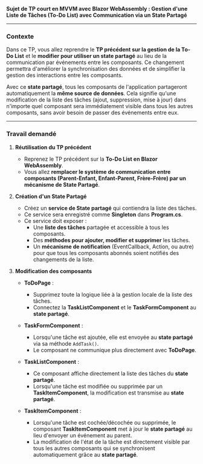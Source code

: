 **Sujet de TP court en MVVM avec Blazor WebAssembly : Gestion d'une Liste de Tâches (To-Do List) avec Communication via un State Partagé**

---

### **Contexte**
Dans ce TP, vous allez reprendre le **TP précédent sur la gestion de la To-Do List** et le **modifier pour utiliser un state partagé** au lieu de la communication par événements entre les composants. Ce changement permettra d'améliorer la synchronisation des données et de simplifier la gestion des interactions entre les composants.

Avec ce **state partagé**, tous les composants de l'application partageront automatiquement la **même source de données**. Cela signifie qu'une modification de la liste des tâches (ajout, suppression, mise à jour) dans n'importe quel composant sera immédiatement visible dans tous les autres composants, sans avoir besoin de passer des événements entre eux.

---

### **Travail demandé**

1. **Réutilisation du TP précédent**
   - Reprenez le TP précédent sur la **To-Do List en Blazor WebAssembly**.
   - Vous allez **remplacer le système de communication entre composants (Parent-Enfant, Enfant-Parent, Frère-Frère) par un mécanisme de State Partagé**.

2. **Création d'un State Partagé**
   - Créez un **service de State partagé** qui contiendra la liste des tâches.
   - Ce service sera enregistré comme **Singleton** dans **Program.cs**.
   - Ce service doit exposer :
     - Une **liste des tâches** partagée et accessible à tous les composants.
     - Des **méthodes pour ajouter, modifier et supprimer** les tâches.
     - Un **mécanisme de notification** (EventCallback, Action, ou autre) pour que tous les composants abonnés soient notifiés des changements de la liste.

3. **Modification des composants**
   - **ToDoPage** :
     - Supprimez toute la logique liée à la gestion locale de la liste des tâches.
     - Connectez la **TaskListComponent** et le **TaskFormComponent** au **state partagé**.
   
   - **TaskFormComponent** :
     - Lorsqu'une tâche est ajoutée, elle est envoyée au **state partagé** via sa méthode `AddTask()`.
     - Le composant ne communique plus directement avec **ToDoPage**.

   - **TaskListComponent** :
     - Ce composant affiche directement la liste des tâches du **state partagé**.
     - Lorsqu'une tâche est modifiée ou supprimée par un **TaskItemComponent**, la modification est transmise au **state partagé**.

   - **TaskItemComponent** :
     - Lorsqu'une tâche est cochée/décochée ou supprimée, le composant **TaskItemComponent** met à jour le **state partagé** au lieu d'envoyer un événement au parent.
     - La modification de l'état de la tâche est directement visible par tous les autres composants qui se synchronisent automatiquement grâce au **state partagé**.

